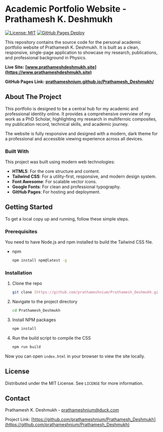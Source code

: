 # Academic Portfolio Website - Prathamesh K. Deshmukh

[![License: MIT](https://img.shields.io/badge/License-MIT-yellow.svg)](https://opensource.org/licenses/MIT)
[![GitHub Pages Deploy](https://github.com/prathameshnium/Prathamesh_Deshmukh/actions/workflows/deploy.yml/badge.svg)](https://github.com/prathameshnium/Prathamesh_Deshmukh/actions/workflows/deploy.yml)

This repository contains the source code for the personal academic portfolio website of Prathamesh K. Deshmukh. It is built as a clean, responsive, single-page application to showcase my research, publications, and professional background in Physics.

**Live Site:** **[www.prathameshdeshmukh.site](https://www.prathameshdeshmukh.site)**

**GitHub Pages Link:** **[prathameshnium.github.io/Prathamesh_Deshmukh/](https://prathameshnium.github.io/Prathamesh_Deshmukh/)**

## About The Project

This portfolio is designed to be a central hub for my academic and professional identity online. It provides a comprehensive overview of my work as a PhD Scholar, highlighting my research in multiferroic composites, my publication record, technical skills, and academic journey.

The website is fully responsive and designed with a modern, dark theme for a professional and accessible viewing experience across all devices.

### Built With

This project was built using modern web technologies:

* **HTML5**: For the core structure and content.
* **Tailwind CSS**: For a utility-first, responsive, and modern design system.
* **Font Awesome**: For scalable vector icons.
* **Google Fonts**: For clean and professional typography.
* **GitHub Pages**: For hosting and deployment.

## Getting Started

To get a local copy up and running, follow these simple steps.

### Prerequisites

You need to have Node.js and npm installed to build the Tailwind CSS file.

* npm
    ```sh
    npm install npm@latest -g
    ```

### Installation

1.  Clone the repo
    ```sh
    git clone [https://github.com/prathameshnium/Prathamesh_Deshmukh.git](https://github.com/prathameshnium/Prathamesh_Deshmukh.git)
    ```
2.  Navigate to the project directory
    ```sh
    cd Prathamesh_Deshmukh
    ```
3.  Install NPM packages
    ```sh
    npm install
    ```
4.  Run the build script to compile the CSS
    ```sh
    npm run build
    ```
Now you can open `index.html` in your browser to view the site locally.

## License

Distributed under the MIT License. See `LICENSE` for more information.

## Contact

Prathamesh K. Deshmukh - [prathameshnium@duck.com](mailto:prathameshnium@duck.com)

Project Link: [https://github.com/prathameshnium/Prathamesh_Deshmukh](https://github.com/prathameshnium/Prathamesh_Deshmukh)
